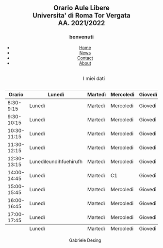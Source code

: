<!DOCTYPE html>
<head>
    <link href="https://fonts.googleapis.com/css?family=Ubuntu" rel="stylesheet">
    <link href="/css/style.css" rel="stylesheet" type="text/css">
</head>
<body>
<header>
<div style="max-width:1000px;margin:0 auto;">
<h2> 
<p align="center">
Orario Aule Libere <br>
Universita' di Roma Tor Vergata<br>
<b>AA. 2021/2022</b>
</p>
</h2>
<h3 class="titolo">benvenuti </h3>
  <ul>
  <li><a href="#home">Home</a></li>
  <li><a href="#news">News</a></li>
  <li><a href="#contact">Contact</a></li>
  <li><a href="#about">About</a></li>
</ul>
    <table>
<caption>
<p>I miei dati</p>
</caption>
<thead>
<tr><th>Orario</th><th>Lunedì</th><th>Martedì</th><th>Mercoledì</th><th>Giovedì</th><th>Venerdì</th></tr>
</thead>
<tfoot>
<tr><td>        </td><td>Lunedì</td><td>Martedì</td><td>Mercoledi</td><td>Giovedì</td><td>Venerdì</td></tr>
</tfoot>
<tbody>
<tr><td>8:30-9:15</td><td>Lunedì</td><td>Martedì</td><td>Mercoledi</td><td>Giovedì</td><td>Venerdì</td></tr>
<tr><td>9:30-10:15</td><td>Lunedì</td><td>Martedì</td><td>Mercoledi</td><td>Giovedì</td><td>Venerdì</td></tr>
<tr><td>10:30-11:15</td><td>Lunedì</td><td>Martedì</td><td>Mercoledi</td><td>Giovedì</td><td>Venerdì</td></tr>
<tr><td>11:30-12:15</td><td>Lunedì</td><td>Martedì</td><td>Mercoledi</td><td>Giovedì</td><td>Venerdì</td></tr>
<tr><td>12:30-13:15</td><td>Lunedìleundihfuehirufh</td><td>Martedì</td><td>Mercoledi</td><td>Giovedì</td><td>Venerdì</td></tr>
<tr><td>14:00-14:45</td><td>Lunedì</td><td>Martedì</td><td>C1   </td><td>Giovedì</td><td>Venerdì</td></tr>
<tr><td>15:00-15:45</td><td>Lunedì</td><td>Martedì</td><td>Mercoledi</td><td>Giovedì</td><td>Venerdì</td></tr>
<tr><td>16:00-16:45</td><td>Lunedì</td><td>Martedì</td><td>Mercoledi</td><td>Giovedì</td><td>Venerdì</td></tr>
<tr><td>17:00-17:45</td><td>Lunedì</td><td>Martedì</td><td>Mercoledi</td><td>Giovedì</td><td>Venerdì</td></tr>

</tbody>
</table>
<ul class= "a">

<div id="myDiv">
Gabriele Desing
</div>

</div>
</header>
</body>
